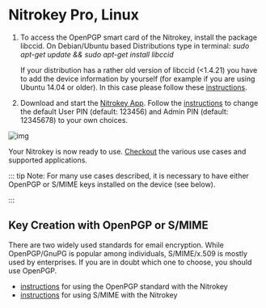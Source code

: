 # Nitrokey Pro, Linux

1. To access the OpenPGP smart card of the Nitrokey, install the package libccid.
On Debian/Ubuntu based Distributions type in terminal: *sudo apt-get update && sudo apt-get install libccid*

    If your distribution has a rather old version of libccid (<1.4.21) you have to add the device information by yourself (for example if you are using Ubuntu 14.04 or older). In this case please follow these [instructions](https://www.nitrokey.com/documentation/frequently-asked-questions-faq#latest-device-driver-missing-on-older-linux-distribution).  

2. Download and start the [Nitrokey App](https://www.nitrokey.com/download). Follow the [instructions](https://docs.nitrokey.com/pro/change-user-and-admin-pin.html) to change the default User PIN (default: 123456) and Admin PIN (default: 12345678) to your own choices.

![img](./images/App-change-pin.png)

Your Nitrokey is now ready to use. [Checkout](https://www.nitrokey.com/documentation/applications) the various use cases and supported applications.

::: tip   Note: For many use cases described, it is necessary to have either OpenPGP or S/MIME keys installed on the device (see below). 

:::

## Key Creation with OpenPGP or S/MIME
There are two widely used standards for email encryption. While OpenPGP/GnuPG is popular among individuals, S/MIME/x.509 is mostly used by enterprises. If you are in doubt which one to choose, you should use OpenPGP.
- [instructions](https://docs.nitrokey.com/pro/openpgp-email-encryption.html) for using the OpenPGP standard with the Nitrokey
- [instructions](https://docs.nitrokey.com/pro/smime-email-encryption.html) for using S/MIME with the Nitrokey
